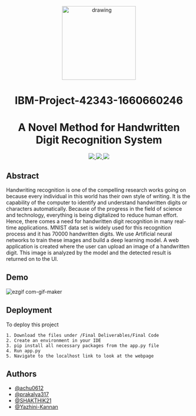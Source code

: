 <div align="center">
<img src="https://upload.wikimedia.org/wikipedia/commons/5/51/IBM_logo.svg" align="center" alt="drawing" width="200" />
</div>

<h1 align="center">IBM-Project-42343-1660660246</h1>
<h1 align="center">A Novel Method for Handwritten Digit Recognition System</h1>


<p align="center">
  <a href="https://www.python.org/">
    <img src="https://img.shields.io/badge/python-yellowgreen.svg?style=for-the-badge&logo=python&logoColor=white">
  </a>
  
   <a href="https://www.tensorflow.org/">
    <img src="https://img.shields.io/badge/Tensorflow-red.svg?style=for-the-badge&logo=Tensorflow&logoColor=white">
  </a>
  
  <a href="https://flask.palletsprojects.com/">
    <img src="https://img.shields.io/badge/flask-000000.svg?style=for-the-badge&logo=flask&logoColor=white">
  </a>
 
</p>

<h2>Abstract</h2>
Handwriting recognition is one of the compelling research works going on because every individual in this world has their own style of writing. It is the capability of the computer to identify and understand handwritten digits or characters automatically. Because of the progress in the field of science and technology, everything is being digitalized to reduce human effort. Hence, there comes a need for handwritten digit recognition in many real-time applications. MNIST data set is widely used for this recognition process and it has 70000 handwritten digits. We use Artificial neural networks to train these images and build a deep learning model. A web application is created where the user can upload an image of a handwritten digit. This image is analyzed by the model and the detected result is returned on to the UI.



## Demo
![ezgif com-gif-maker](https://user-images.githubusercontent.com/87671097/202906989-3ce39785-8b74-4610-a7ad-28e2a125eff6.gif)



## Deployment

To deploy this project

    1. Download the files under /Final Deliverables/Final Code
    2. Create an environment in your IDE 
    3. pip install all necessary packages from the app.py file
    4. Run app.py
    5. Navigate to the localhost link to look at the webpage   

## Authors

- [@achu0612](https://github.com/achu0612)
- [@prakalya317](https://github.com/prakalya317)
- [@SHAKTHIK21](https://github.com/SHAKTHIK21)
- [@Yazhini-Kannan](https://github.com/Yazhini-Kannan)


